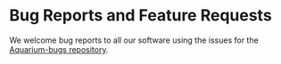 # Bug Reports and Feature Requests

We welcome bug reports to all our software using the issues for the [Aquarium-bugs repository](https://github.com/klavinslab/aquarium-bugs).
